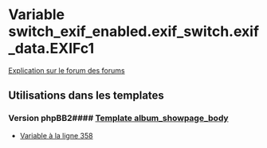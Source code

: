 # Variable switch_exif_enabled.exif_switch.exif_data.EXIFc1
[Explication sur le forum des forums](http://forum.forumactif.com/t294113-listing-des-variables#switch_exif_enabled.exif_switch.exif_data.EXIFc1)
## Utilisations dans les templates
### Version phpBB2#### [Template album_showpage_body](subsilver/album_showpage_body.md)
* [Variable à la ligne 358](../subsilver/album_showpage_body.tpl#L358)